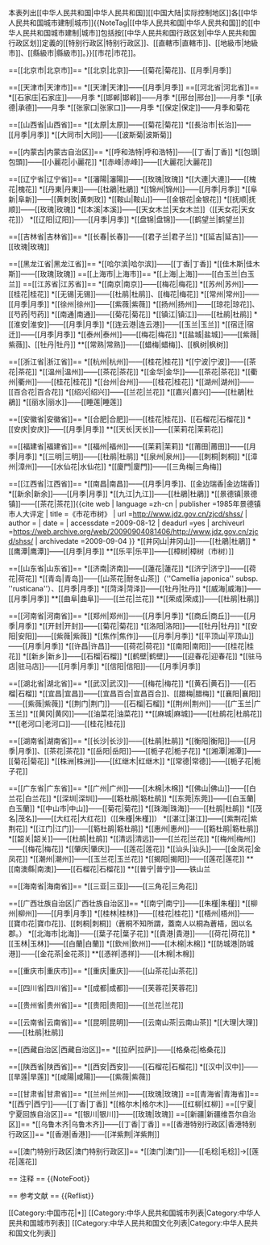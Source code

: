 本表列出[[中华人民共和国|中华人民共和国]][[中国大陆|实际控制地区]]各[[中华人民共和国城市建制|城市]]{{NoteTag|[[中华人民共和国|中华人民共和国]]的[[中华人民共和国城市建制|城市]]包括按[[中华人民共和国行政区划|中华人民共和国行政区划]]定義的[[特别行政区|特别行政区]]、[[直轄市|直轄市]]、[[地級市|地級市]]、[[縣級市|縣級市]]。}}[[市花|市花]]。

==[[北京市|北京市]]==
*[[北京|北京]]——[[菊花|菊花]]、[[月季|月季]]

==[[天津市|天津市]]==
*[[天津|天津]]——[[月季|月季]]
==[[河北省|河北省]]==
*[[石家庄|石家庄]]——月季 
*[[邯郸|邯郸]]——月季 
*[[邢台|邢台]]——月季 
*[[承德|承德]]——月季 
*[[张家口|张家口]]——月季
*[[保定|保定]]——月季和菊花

==[[山西省|山西省]]==
*[[太原|太原]]——[[菊花|菊花]] 
*[[長治市|长治]]——[[月季|月季]] 
*[[大同市|大同]]——[[波斯菊|波斯菊]]

==[[内蒙古|内蒙古自治区]]==
*[[呼和浩特|呼和浩特]]——[[丁香|丁香]]
*[[包頭|包頭]]——[[小麗花|小麗花]]
*[[赤峰|赤峰]]——[[大麗花|大麗花]]

==[[辽宁省|辽宁省]]==
*[[瀋陽|瀋陽]]——[[玫瑰|玫瑰]]
*[[大連|大連]]——[[槐花|槐花]]
*[[丹東|丹東]]——[[杜鵑|杜鵑]]
*[[锦州|锦州]]——[[月季|月季]]
*[[阜新|阜新]]——[[黄刺玫|黄刺玫]]
*[[鞍山|鞍山]]——[[金银花|金银花]]
*[[抚顺|抚顺]]——[[玫瑰|玫瑰]]
*[[本溪|本溪]]——[[天女木兰|天女木兰]]（[[天女花|天女花]]）
*[[辽阳|辽阳]]——[[月季|月季]]
*[[盘锦|盘锦]]——[[鹤望兰|鹤望兰]]

==[[吉林省|吉林省]]==
*[[长春|长春]]——[[君子兰|君子兰]]
*[[延吉|延吉]]——[[玫瑰|玫瑰]]

==[[黑龙江省|黑龙江省]]==
*[[哈尔滨|哈尔滨]]——[[丁香|丁香]]
*[[佳木斯|佳木斯]]——[[玫瑰|玫瑰]]
==[[上海市|上海市]]==
*[[上海|上海]]——[[白玉兰|白玉兰]]
==[[江苏省|江苏省]]==
*[[南京|南京]]——[[梅花|梅花]]
*[[苏州|苏州]]——[[桂花|桂花]]
*[[无锡|无锡]]——[[杜鹃|杜鹃]]、[[梅花|梅花]]
*[[常州|常州]]——[[月季|月季]]
*[[徐州|徐州]]——[[紫薇|紫薇]]
*[[扬州|扬州]]——[[琼花|琼花]]、[[芍药|芍药]]
*[[南通|南通]]——[[菊花|菊花]]
*[[镇江|镇江]]——[[杜鹃|杜鹃]]
*[[淮安|淮安]]——[[月季|月季]]
*[[连云港|连云港]]——[[玉兰|玉兰]]
*[[宿迁|宿迁]]——[[月季|月季]]
*[[泰州|泰州]]——[[梅花|梅花]]
*[[盐城|盐城]]——[[紫薇|紫薇]]、[[牡丹|牡丹]]
**[[常熟|常熟]]——[[蜡梅|蜡梅]]、[[枫树|枫树]]

==[[浙江省|浙江省]]==
*[[杭州|杭州]]——[[桂花|桂花]]
*[[宁波|宁波]]——[[茶花|茶花]]
*[[温州|温州]]——[[茶花|茶花]]
*[[金华|金华]]——[[茶花|茶花]]
*[[衢州|衢州]]——[[桂花|桂花]]
*[[台州|台州]]——[[桂花|桂花]]
*[[湖州|湖州]]——[[百合花|百合花]]
*[[绍兴|绍兴]]——[[兰花|兰花]]
*[[嘉兴|嘉兴]]——[[杜鵑|杜鵑]]
*[[丽水|丽水]]——[[睡莲|睡莲]]

==[[安徽省|安徽省]]==
*[[合肥|合肥]]——[[桂花|桂花]]、[[石榴花|石榴花]]
*[[安庆|安庆]]——[[月季|月季]]
**[[天长|天长]]——[[茉莉花|茉莉花]]

==[[福建省|福建省]]==
*[[福州|福州]]——[[茉莉|茉莉]]
*[[莆田|莆田]]——[[月季|月季]]
*[[三明|三明]]——[[杜鹃|杜鹃]]
*[[泉州|泉州]]——[[刺桐|刺桐]]
*[[漳州|漳州]]——[[水仙花|水仙花]]
*[[廈門|廈門]]——[[三角梅|三角梅]]

==[[江西省|江西省]]==
*[[南昌|南昌]]——[[月季|月季]]、[[金边瑞香|金边瑞香]]
*[[新余|新余]]——[[月季|月季]]
*[[九江|九江]]——[[杜鵑|杜鵑]]
*[[景德镇|景德镇]]——[[茶花|茶花]]<ref>{{cite web  | language =zh-cn  | publisher =1985年景德镇市人大评定  | title =《市花市树》  | url =http://www.jdz.gov.cn/zjcd/shss/  | author =  | date =  | accessdate =2009-08-12  | deadurl =yes  | archiveurl =https://web.archive.org/web/20090904081406/http://www.jdz.gov.cn/zjcd/shss/  | archivedate =2009-09-04  }}</ref>
*[[井冈山|井冈山]]——[[杜鵑|杜鵑]]
*[[鹰潭|鹰潭]]——[[月季|月季]]
**[[乐平|乐平]]——[[樟树|樟树（市树）]]

==[[山东省|山东省]]==
*[[济南|济南]]——[[蓮花|蓮花]]
*[[济宁|济宁]]——[[荷花|荷花]]
*[[青岛|青岛]]——[[山茶花|耐冬山茶]]（''Camellia japonica'' subsp. ''rusticana''）、[[月季|月季]]
*[[菏泽|菏泽]]——[[牡丹|牡丹]]
*[[威海|威海]]——[[月季|月季]]
**[[曲阜|曲阜]]——[[兰花|兰花]]
**[[荣成|荣成]]——[[杜鹃|杜鹃]]

==[[河南省|河南省]]==
*[[郑州|郑州]]——[[月季|月季]]
*[[商丘|商丘]]——[[月季|月季]]
*[[开封|开封]]——[[菊花|菊花]]
*[[洛阳|洛阳]]——[[牡丹|牡丹]]
*[[安阳|安阳]]——[[紫薇|紫薇]]
*[[焦作|焦作]]——[[月季|月季]]
*[[平顶山|平顶山]]——[[月季|月季]]
*[[许昌|许昌]]——[[荷花|荷花]]
*[[南阳|南阳]]——[[桂花|桂花]]
*[[新乡|新乡]]——[[石榴|石榴]]
*[[鹤壁|鹤壁]]——[[迎春花|迎春花]]
*[[驻马店|驻马店]]——[[月季|月季]]
*[[信阳|信阳]]——[[月季|月季]]

==[[湖北省|湖北省]]==
*[[武汉|武汉]]——[[梅花|梅花]]
*[[黄石|黄石]]——[[石榴|石榴]]
*[[宜昌|宜昌]]——[[宜昌百合|宜昌百合]]、[[腊梅|腊梅]]
*[[襄阳|襄阳]]——[[紫薇|紫薇]]
*[[荆门|荆门]]——[[石榴|石榴]]
*[[荆州|荆州]]——[[广玉兰|广玉兰]]
*[[黄冈|黄冈]]——[[油菜花|油菜花]]
**[[麻城|麻城]]——[[杜鹃花|杜鹃花]]
**[[老河口|老河口]]——[[桂花|桂花]]

==[[湖南省|湖南省]]==
*[[长沙|长沙]]——[[杜鹃|杜鹃]]
*[[衡阳|衡阳]]——[[月季|月季]]、[[茶花|茶花]]
*[[岳阳|岳阳]]——[[栀子花|栀子花]]
*[[湘潭|湘潭]]——[[菊花|菊花]]
*[[株洲|株洲]]——[[红继木|红继木]]
*[[常德|常德]]——[[栀子花|栀子花]]

==[[广东省|广东省]]==
*[[广州|广州]]——[[木棉|木棉]]
*[[佛山|佛山]]——[[白兰花|白兰花]]
*[[深圳|深圳]]——[[簕杜鹃|簕杜鹃]]
*[[东莞|东莞]]——[[白玉蘭|白玉蘭]]
*[[中山市|中山]]——[[菊花|菊花]]
*[[珠海|珠海]]——[[杜鹃|杜鹃]]
*[[茂名|茂名]]——[[大红花|大红花]]（[[朱槿|朱槿]]）
*[[湛江|湛江]]——[[紫荆花|紫荆花]]
*[[江门|江门]]——[[簕杜鹃|簕杜鹃]]
*[[惠州|惠州]]——[[簕杜鹃|簕杜鹃]]
*[[韶关|韶关]]——[[杜鹃|杜鹃]]
*[[清远|清远]]——[[兰花|兰花]]
*[[梅州|梅州]]——[[梅花|梅花]]
*[[肇庆|肇庆]]——[[莲花|莲花]]
*[[汕头|汕头]]——[[金凤花|金凤花]]
*[[潮州|潮州]]——[[玉兰花|玉兰花]]
*[[揭阳|揭阳]]——[[莲花|莲花]]
**[[南澳縣|南澳]]——[[石榴花|石榴花]]
**[[普宁|普宁]]——铁山兰

==[[海南省|海南省]]==
*[[三亚|三亚]]——[[三角花|三角花]]

==[[广西壮族自治区|广西壮族自治区]]==
*[[南宁|南宁]]——[[朱槿|朱槿]]
*[[柳州|柳州]]——[[月季|月季]]
*[[桂林|桂林]]——[[桂花|桂花]]
*[[梧州|梧州]]——[[寶巾花|寶巾花]]、[[刺桐|刺桐]]（蒼桐不知所謂，蓋南人以桐為蒼梧，因以名郡。）
*[[北海市|北海]]——[[葉子花|葉子花]]
*[[貴港|貴港]]——[[荷花|荷花]]
*[[玉林|玉林]]——[[白蘭|白蘭]]
*[[欽州|欽州]]——[[木棉|木棉]]
*[[防城港|防城港]]——[[金花茶|金花茶]]
**[[憑祥|憑祥]]——[[木棉|木棉]]

==[[重庆市|重庆市]]==
*[[重庆|重庆]]——[[山茶花|山茶花]]

==[[四川省|四川省]]==
*[[成都|成都]]——[[芙蓉花|芙蓉花]]

==[[贵州省|贵州省]]==
*[[贵阳|贵阳]]——[[兰花|兰花]]

==[[云南省|云南省]]==
*[[昆明|昆明]]——[[云南山茶|云南山茶]]
*[[大理|大理]]——[[杜鹃|杜鹃]]

==[[西藏自治区|西藏自治区]]==
*[[拉萨|拉萨]]——[[格桑花|格桑花]]

==[[陕西省|陕西省]]==
*[[西安|西安]]——[[石榴花|石榴花]]
*[[汉中|汉中]]——[[旱莲|旱莲]]
*[[咸陽|咸陽]]——[[紫薇|紫薇]]

==[[甘肃省|甘肃省]]==
*[[兰州|兰州]]——[[玫瑰|玫瑰]]
==[[青海省|青海省]]==
*[[西宁|西宁]]——[[丁香|丁香]]
*[[格尔木|格尔木]]——[[红柳|红柳]]
==[[宁夏|宁夏回族自治区]]==
*[[银川|银川]]——[[玫瑰|玫瑰]]
==[[新疆|新疆维吾尔自治区]]==
*[[乌鲁木齐|乌鲁木齐]]——[[丁香|丁香]]
==[[香港特别行政区|香港特别行政区]]==
*[[香港|香港]]——[[洋紫荆|洋紫荆]]

==[[澳门特别行政区|澳门特别行政区]]==
*[[澳门|澳门]]——[[毛稔|毛稔]]→[[莲花|莲花]]

== 注释 ==
{{NoteFoot}}

== 参考文献 ==
{{Reflist}}

[[Category:中国市花|*]]
[[Category:中华人民共和国城市列表|Category:中华人民共和国城市列表]]
[[Category:中华人民共和国文化列表|Category:中华人民共和国文化列表]]